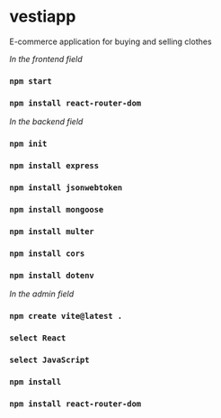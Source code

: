 # vestiapp
E-commerce application for buying and selling clothes 

*In the frontend field*

### `npm start`

### `npm install react-router-dom`

*In the backend field*

### `npm init`

### `npm install express`

### `npm install jsonwebtoken`

### `npm install mongoose`

### `npm install multer`

### `npm install cors`

### `npm install dotenv`

*In the admin field*

### `npm create vite@latest .`

### `select React`

### `select JavaScript`

### `npm install`

### `npm install react-router-dom`
